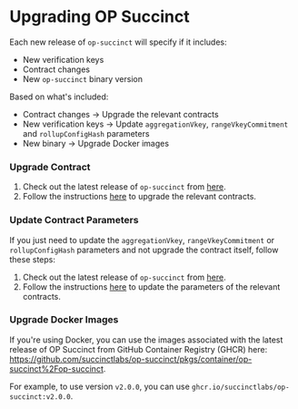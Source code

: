 # Upgrading OP Succinct

Each new release of `op-succinct` will specify if it includes:

- New verification keys
- Contract changes 
- New `op-succinct` binary version

Based on what's included:

- Contract changes → Upgrade the relevant contracts
- New verification keys → Update `aggregationVkey`, `rangeVkeyCommitment` and `rollupConfigHash` parameters
- New binary → Upgrade Docker images

### Upgrade Contract

1. Check out the latest release of `op-succinct` from [here](https://github.com/succinctlabs/op-succinct/releases).
2. Follow the instructions [here](./contracts/upgrade.md) to upgrade the relevant contracts.

### Update Contract Parameters

If you just need to update the `aggregationVkey`, `rangeVkeyCommitment` or `rollupConfigHash` parameters and not upgrade the contract itself, follow these steps:

1. Check out the latest release of `op-succinct` from [here](https://github.com/succinctlabs/op-succinct/releases).
2. Follow the instructions [here](./contracts/update-parameters.md) to update the parameters of the relevant contracts.

### Upgrade Docker Images

If you're using Docker, you can use the images associated with the latest release of OP Succinct from GitHub Container Registry (GHCR) here: https://github.com/succinctlabs/op-succinct/pkgs/container/op-succinct%2Fop-succinct.

For example, to use version `v2.0.0`, you can use `ghcr.io/succinctlabs/op-succinct:v2.0.0`.

